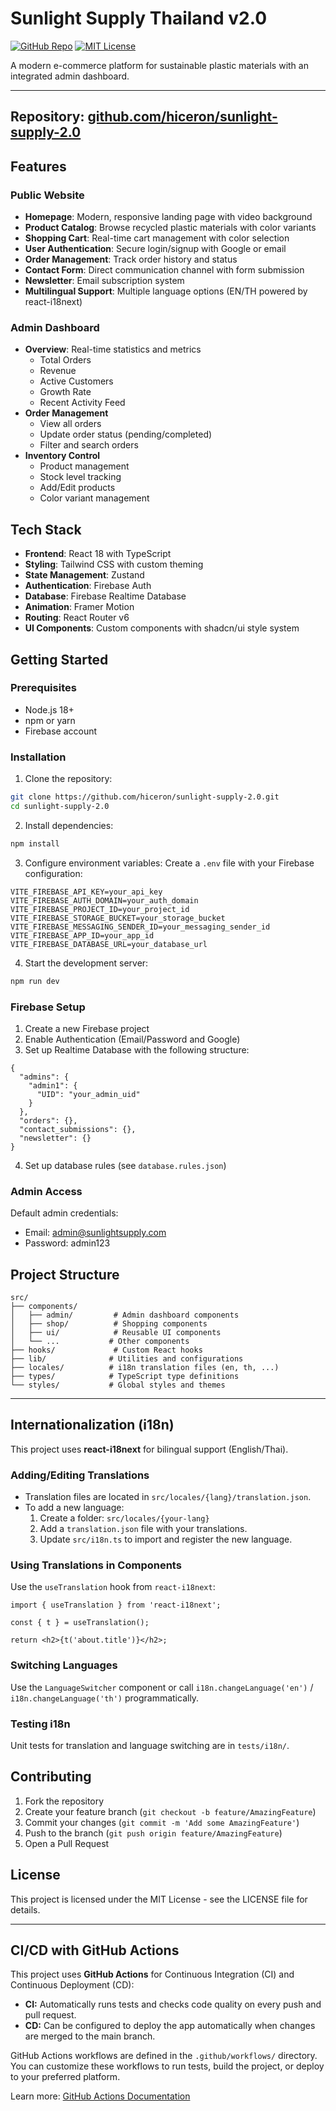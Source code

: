 # Sunlight Supply Thailand v2.0

[![GitHub Repo](https://img.shields.io/github/repo-size/hiceron/sunlight-supply-2.0?style=flat-square)](https://github.com/hiceron/sunlight-supply-2.0)
[![MIT License](https://img.shields.io/github/license/hiceron/sunlight-supply-2.0?style=flat-square)](LICENSE)

A modern e-commerce platform for sustainable plastic materials with an integrated admin dashboard.

---
**Repository:** [github.com/hiceron/sunlight-supply-2.0](https://github.com/hiceron/sunlight-supply-2.0)
---

## Features

### Public Website
- **Homepage**: Modern, responsive landing page with video background
- **Product Catalog**: Browse recycled plastic materials with color variants
- **Shopping Cart**: Real-time cart management with color selection
- **User Authentication**: Secure login/signup with Google or email
- **Order Management**: Track order history and status
- **Contact Form**: Direct communication channel with form submission
- **Newsletter**: Email subscription system
- **Multilingual Support**: Multiple language options (EN/TH powered by react-i18next)

### Admin Dashboard
- **Overview**: Real-time statistics and metrics
  - Total Orders
  - Revenue
  - Active Customers
  - Growth Rate
  - Recent Activity Feed
- **Order Management**
  - View all orders
  - Update order status (pending/completed)
  - Filter and search orders
- **Inventory Control**
  - Product management
  - Stock level tracking
  - Add/Edit products
  - Color variant management

## Tech Stack

- **Frontend**: React 18 with TypeScript
- **Styling**: Tailwind CSS with custom theming
- **State Management**: Zustand
- **Authentication**: Firebase Auth
- **Database**: Firebase Realtime Database
- **Animation**: Framer Motion
- **Routing**: React Router v6
- **UI Components**: Custom components with shadcn/ui style system

## Getting Started

### Prerequisites
- Node.js 18+
- npm or yarn
- Firebase account

### Installation

1. Clone the repository:
```bash
git clone https://github.com/hiceron/sunlight-supply-2.0.git
cd sunlight-supply-2.0
```

2. Install dependencies:
```bash
npm install
```

3. Configure environment variables:
Create a `.env` file with your Firebase configuration:
```env
VITE_FIREBASE_API_KEY=your_api_key
VITE_FIREBASE_AUTH_DOMAIN=your_auth_domain
VITE_FIREBASE_PROJECT_ID=your_project_id
VITE_FIREBASE_STORAGE_BUCKET=your_storage_bucket
VITE_FIREBASE_MESSAGING_SENDER_ID=your_messaging_sender_id
VITE_FIREBASE_APP_ID=your_app_id
VITE_FIREBASE_DATABASE_URL=your_database_url
```

4. Start the development server:
```bash
npm run dev
```

### Firebase Setup

1. Create a new Firebase project
2. Enable Authentication (Email/Password and Google)
3. Set up Realtime Database with the following structure:
```
{
  "admins": {
    "admin1": {
      "UID": "your_admin_uid"
    }
  },
  "orders": {},
  "contact_submissions": {},
  "newsletter": {}
}
```

4. Set up database rules (see `database.rules.json`)

### Admin Access

Default admin credentials:
- Email: admin@sunlightsupply.com
- Password: admin123

## Project Structure

```
src/
├── components/
│   ├── admin/         # Admin dashboard components
│   ├── shop/          # Shopping components
│   ├── ui/            # Reusable UI components
│   └── ...           # Other components
├── hooks/             # Custom React hooks
├── lib/              # Utilities and configurations
├── locales/          # i18n translation files (en, th, ...)
├── types/            # TypeScript type definitions
└── styles/           # Global styles and themes
```

---

## Internationalization (i18n)

This project uses **react-i18next** for bilingual support (English/Thai).

### Adding/Editing Translations

- Translation files are located in `src/locales/{lang}/translation.json`.
- To add a new language:
  1. Create a folder: `src/locales/{your-lang}`
  2. Add a `translation.json` file with your translations.
  3. Update `src/i18n.ts` to import and register the new language.

### Using Translations in Components

Use the `useTranslation` hook from `react-i18next`:

```tsx
import { useTranslation } from 'react-i18next';

const { t } = useTranslation();

return <h2>{t('about.title')}</h2>;
```

### Switching Languages

Use the `LanguageSwitcher` component or call `i18n.changeLanguage('en')` / `i18n.changeLanguage('th')` programmatically.

### Testing i18n

Unit tests for translation and language switching are in `tests/i18n/`.

## Contributing

1. Fork the repository
2. Create your feature branch (`git checkout -b feature/AmazingFeature`)
3. Commit your changes (`git commit -m 'Add some AmazingFeature'`)
4. Push to the branch (`git push origin feature/AmazingFeature`)
5. Open a Pull Request

## License

This project is licensed under the MIT License - see the LICENSE file for details.

---

## CI/CD with GitHub Actions

This project uses **GitHub Actions** for Continuous Integration (CI) and Continuous Deployment (CD):
- **CI:** Automatically runs tests and checks code quality on every push and pull request.
- **CD:** Can be configured to deploy the app automatically when changes are merged to the main branch.

GitHub Actions workflows are defined in the `.github/workflows/` directory. You can customize these workflows to run tests, build the project, or deploy to your preferred platform.

Learn more: [GitHub Actions Documentation](https://docs.github.com/en/actions)